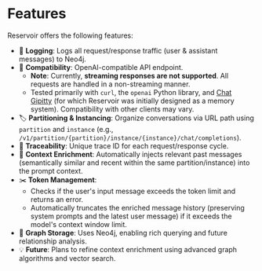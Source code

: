 # Features

Reservoir offers the following features:

- 📖 **Logging**: Logs all request/response traffic (user & assistant messages) to Neo4j.
- 🔌 **Compatibility**: OpenAI-compatible API endpoint.
  - **Note**: Currently, **streaming responses are not supported**. All requests are handled in a non-streaming manner.
  - Tested primarily with `curl`, the `openai` Python library, and [Chat Gipitty](https://github.com/divanvisagie/chat-gipitty) (for which Reservoir was initially designed as a memory system). Compatibility with other clients may vary.
- 🏷️ **Partitioning & Instancing**: Organize conversations via URL path using `partition` and `instance` (e.g., `/v1/partition/{partition}/instance/{instance}/chat/completions`).
- 🔗 **Traceability**: Unique trace ID for each request/response cycle.
- 🧠 **Context Enrichment**: Automatically injects relevant past messages (semantically similar and recent within the same partition/instance) into the prompt context.
- ✂️ **Token Management**:
  - Checks if the user's input message exceeds the token limit and returns an error.
  - Automatically truncates the enriched message history (preserving system prompts and the latest user message) if it exceeds the model's context window limit.
- 💾 **Graph Storage**: Uses Neo4j, enabling rich querying and future relationship analysis.
- 💡 **Future**: Plans to refine context enrichment using advanced graph algorithms and vector search.
